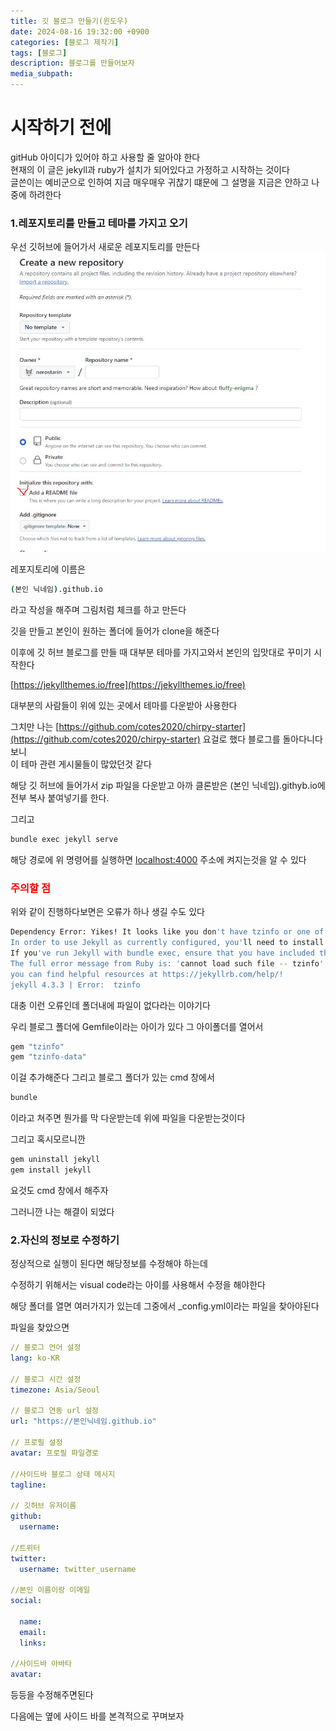 ```yaml
---
title: 깃 블로그 만들기(윈도우)
date: 2024-08-16 19:32:00 +0900
categories: [블로그 제작기]
tags: [블로그]
description: 블로그를 만들어보자
media_subpath:
---
```


# 시작하기 전에

gitHub 아이디가 있어야 하고 사용할 줄 알아야 한다<br>
현재의 이 글은 jekyll과 ruby가 설치가 되어있다고 가정하고 시작하는 것이다<br>
글쓴이는 예비군으로 인하여 지금 매우매우 귀찮기 떄문에 그 설명을 지금은 안하고 나중에 하려한다

### 1.레포지토리를 만들고 테마를 가지고 오기

우선 깃허브에 들어가서 새로운 레포지토리를 만든다
![이미지](./img/madeblog/1.jpg)

레포지토리에 이름은

```bash
(본인 닉네임).github.io
```

라고 작성을 해주며 그림처럼 체크를 하고 만든다

깃을 만들고 본인이 원하는 폴더에 들어가 clone을 해준다

이후에 깃 허브 블로그를 만들 때 대부분 테마를 가지고와서 본인의 입맛대로 꾸미기 시작한다

[https://jekyllthemes.io/free](https://jekyllthemes.io/free)

대부분의 사람들이 위에 있는 곳에서 테마를 다운받아 사용한다

그치만 나는 [https://github.com/cotes2020/chirpy-starter](https://github.com/cotes2020/chirpy-starter) 요걸로 했다 블로그를 돌아다니다보니<br>
이 테마 관련 게시물들이 많았던것 같다

해당 깃 허브에 들어가서 zip 파일을 다운받고 아까 클론받은 (본인 닉네임).githyb.io에 전부 복사 붙여넣기를 한다.

그리고

```bash
bundle exec jekyll serve
```

해당 경로에 위 명령어를 실행하면 [localhost:4000](https://localhost:4000) 주소에 켜지는것을 알 수 있다

### <span style ="color: red;">주의할 점</span>

위와 같이 진행하다보면은 오류가 하나 생길 수도 있다

```bash
Dependency Error: Yikes! It looks like you don't have tzinfo or one of its dependencies installed.
In order to use Jekyll as currently configured, you'll need to install this gem.
If you've run Jekyll with bundle exec, ensure that you have included the tzinfo gem in your Gemfile as well.
The full error message from Ruby is: 'cannot load such file -- tzinfo' If you run into trouble,
you can find helpful resources at https://jekyllrb.com/help/!
jekyll 4.3.3 | Error:  tzinfo
```

대충 이런 오류인데 폴더내에 파일이 없다라는 이야기다

우리 블로그 폴더에 Gemfile이라는 아이가 있다 그 아이폴더를 열어서

```bash
gem "tzinfo"
gem "tzinfo-data"
```

이걸 추가해준다 그리고 블로그 폴더가 있는 cmd 창에서

```bash
bundle
```

이라고 쳐주면 뭔가를 막 다운받는데 위에 파일을 다운받는것이다

그리고 혹시모르니깐

```bash
gem uninstall jekyll
gem install jekyll
```

요것도 cmd 창에서 해주자

그러니깐 나는 해결이 되었다

### 2.자신의 정보로 수정하기

정상적으로 실행이 된다면 해당정보를 수정해야 하는데

수정하기 위해서는 visual code라는 아이를 사용해서 수정을 해야한다

해당 폴더를 열면 여러가지가 있는데 그중에서 \_config.yml이라는 파일을 찾아야된다

파일을 찾았으면

```yml
// 블로그 언어 설정
lang: ko-KR

// 블로그 시간 설정
timezone: Asia/Seoul

// 블로그 연동 url 설정
url: "https://본인닉네임.github.io"

// 프로필 설정
avatar: 프로필 파일경로

//사이드바 블로그 상태 메시지
tagline:

// 깃허브 유저이름
github:
  username:

//트위터
twitter:
  username: twitter_username

//본인 이름이랑 이메일
social:

  name:
  email:
  links:

//사이드바 아바타
avatar:

```

등등을 수정해주면된다

다음에는 옆에 사이드 바를 본격적으로 꾸며보자
